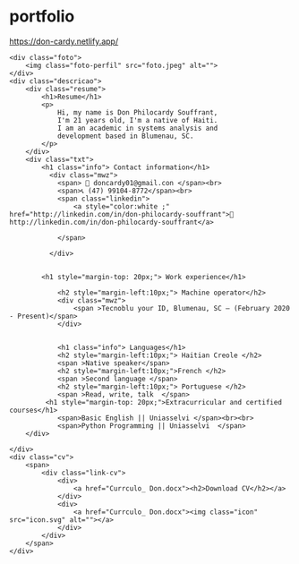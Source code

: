 # portfolio
https://don-cardy.netlify.app/

    <div class="foto">
        <img class="foto-perfil" src="foto.jpeg" alt="">
    </div>
    <div class="descricao">
        <div class="resume">
            <h1>Resume</h1>
            <p>
                Hi, my name is Don Philocardy Souffrant, 
                I'm 21 years old, I'm a native of Haiti. 
                I am an academic in systems analysis and 
                development based in Blumenau, SC.
            </p>
        </div>
        <div class="txt">
            <h1 class="info"> Contact information</h1> 
              <div class="mwz">
                <span> 📧 doncardy01@gmail.con </span><br>
                <span>📞 (47) 99104-8772</span><br>
                <span class="linkedin">
                    <a style="color:white ;" href="http://linkedin.com/in/don-philocardy-souffrant">🔗 http://linkedin.com/in/don-philocardy-souffrant</a>
                    
                </span>
                
              </div>
               
            
            <h1 style="margin-top: 20px;"> Work experience</h1> 
              
                <h2 style="margin-left:10px;"> Machine operator</h2>
                <div class="mwz">
                    <span >Tecnoblu your ID, Blumenau, SC – (February 2020 - Present)</span>               
                </div>
               
               
                <h1 class="info"> Languages</h1>
                <h2 style="margin-left:10px;"> Haitian Creole </h2>
                <span >Native speaker</span>
                <h2 style="margin-left:10px;">French </h2>
                <span >Second language </span>
                <h2 style="margin-left:10px;"> Portuguese </h2>
                <span >Read, write, talk  </span>
             <h1 style="margin-top: 20px;">Extracurricular and certified courses</h1> 
                <span>Basic English || Uniasselvi </span><br><br>
                <span>Python Programming || Uniasselvi  </span>
        </div>

    </div>
    <div class="cv">
        <span>
            <div class="link-cv"> 
                <div>
                    <a href="Currculo_ Don.docx"><h2>Download CV</h2></a>
                </div>
                <div>
                    <a href="Currculo_ Don.docx"><img class="icon" src="icon.svg" alt=""></a>
                </div>   
            </div>
        </span>
    </div>
    
</body>
</html>
